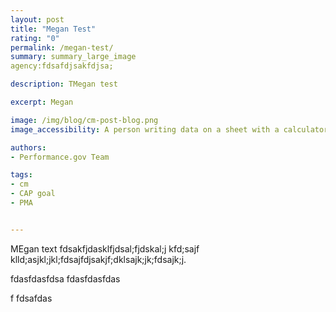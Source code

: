 ```yaml
---
layout: post
title: "Megan Test"
rating: "0"
permalink: /megan-test/
summary: summary_large_image
agency:fdsafdjsakfdjsa;

description: TMegan test

excerpt: Megan

image: /img/blog/cm-post-blog.png
image_accessibility: A person writing data on a sheet with a calculator next to them.

authors:
- Performance.gov Team

tags:
- cm
- CAP goal
- PMA


---
```



MEgan text fdsakfjdasklfjdsal;fjdskal;j kfd;sajf klld;asjkl;jkl;fdsajfdjsakjf;dklsajk;jk;fdsajk;j.

fdasfdasfdsa
fdasfdasfdas

f
fdsafdas
